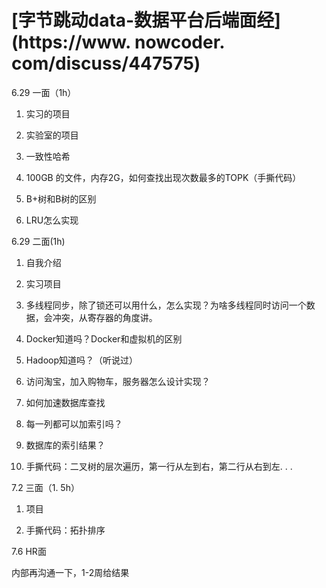 # [字节跳动data-数据平台后端面经](https://www. nowcoder. com/discuss/447575)

6.29 一面（1h） 

1. 实习的项目 

2. 实验室的项目 

3. 一致性哈希 

4. 100GB 的文件，内存2G，如何查找出现次数最多的TOPK（手撕代码） 

5. B+树和B树的区别 

6. LRU怎么实现 



6.29 二面(1h) 

1. 自我介绍 

2. 实习项目 

3. 多线程同步，除了锁还可以用什么，怎么实现？为啥多线程同时访问一个数据，会冲突，从寄存器的角度讲。

4. Docker知道吗？Docker和虚拟机的区别 

6. Hadoop知道吗？（听说过） 

7. 访问淘宝，加入购物车，服务器怎么设计实现？ 

8. 如何加速数据库查找 

9. 每一列都可以加索引吗？ 

10. 数据库的索引结果？ 

11. 手撕代码：二叉树的层次遍历，第一行从左到右，第二行从右到左. . .  

 

7.2 三面（1. 5h） 

1. 项目

2. 手撕代码：拓扑排序 

 

7.6 HR面 

内部再沟通一下，1-2周给结果